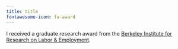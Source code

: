 ```yaml
---
title: title
fontawesome-icon: fa-award
---
```


I received a graduate research award from the [Berkeley Institute for Research on Labor & Employment](https://irle.berkeley.edu).